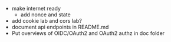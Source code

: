 - make internet ready
  - add nonce and state
- add cookie lab and cors lab?
- document api endpoints in README.md
- Put overviews of OIDC/OAuth2 and OAuth2 authz in doc folder

